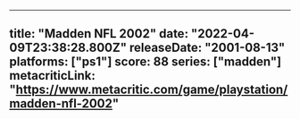 
---
title: "Madden NFL 2002"
date: "2022-04-09T23:38:28.800Z"
releaseDate: "2001-08-13"
platforms: ["ps1"]
score: 88
series: ["madden"]
metacriticLink: "https://www.metacritic.com/game/playstation/madden-nfl-2002"
---
